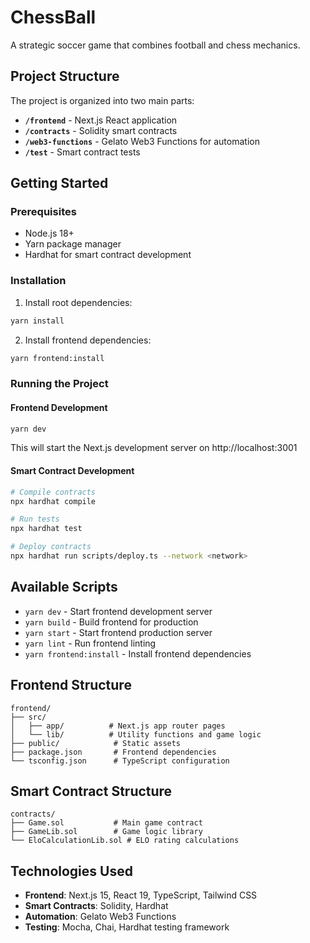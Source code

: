 # ChessBall

A strategic soccer game that combines football and chess mechanics.

## Project Structure

The project is organized into two main parts:

- **`/frontend`** - Next.js React application
- **`/contracts`** - Solidity smart contracts
- **`/web3-functions`** - Gelato Web3 Functions for automation
- **`/test`** - Smart contract tests

## Getting Started

### Prerequisites

- Node.js 18+ 
- Yarn package manager
- Hardhat for smart contract development

### Installation

1. Install root dependencies:
```bash
yarn install
```

2. Install frontend dependencies:
```bash
yarn frontend:install
```

### Running the Project

#### Frontend Development
```bash
yarn dev
```
This will start the Next.js development server on http://localhost:3001

#### Smart Contract Development
```bash
# Compile contracts
npx hardhat compile

# Run tests
npx hardhat test

# Deploy contracts
npx hardhat run scripts/deploy.ts --network <network>
```

## Available Scripts

- `yarn dev` - Start frontend development server
- `yarn build` - Build frontend for production
- `yarn start` - Start frontend production server
- `yarn lint` - Run frontend linting
- `yarn frontend:install` - Install frontend dependencies

## Frontend Structure

```
frontend/
├── src/
│   ├── app/          # Next.js app router pages
│   └── lib/          # Utility functions and game logic
├── public/            # Static assets
├── package.json       # Frontend dependencies
└── tsconfig.json      # TypeScript configuration
```

## Smart Contract Structure

```
contracts/
├── Game.sol           # Main game contract
├── GameLib.sol        # Game logic library
└── EloCalculationLib.sol # ELO rating calculations
```

## Technologies Used

- **Frontend**: Next.js 15, React 19, TypeScript, Tailwind CSS
- **Smart Contracts**: Solidity, Hardhat
- **Automation**: Gelato Web3 Functions
- **Testing**: Mocha, Chai, Hardhat testing framework
